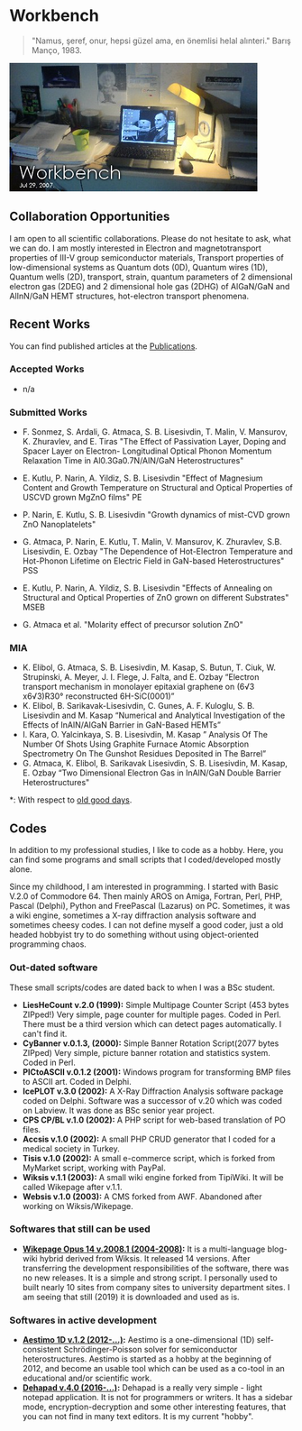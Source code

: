 # Workbench

> "Namus, şeref, onur, hepsi güzel ama, en önemlisi helal alınteri." Barış Manço, 1983.

![Image](files/workbench.jpg)
## Collaboration Opportunities

I am open to all scientific collaborations. Please do not hesitate to ask, what we can do. I am mostly interested in Electron and magnetotransport properties of III-V group semiconductor materials, Transport properties of low-dimensional systems as Quantum dots (0D), Quantum wires (1D), Quantum wells (2D), transport, strain, quantum parameters of 2 dimensional electron gas (2DEG) and 2 dimensional hole gas (2DHG) of AlGaN/GaN and AlInN/GaN HEMT structures, hot-electron transport phenomena.

## Recent Works

You can find published articles at the [Publications](publications.md).

### Accepted Works

* n/a

### Submitted Works

* F. Sonmez, S. Ardali, G. Atmaca, S. B. Lisesivdin, T. Malin, V. Mansurov, K. Zhuravlev, and E. Tiras "The Effect of Passivation Layer, Doping and Spacer Layer on Electron- Longitudinal Optical Phonon Momentum Relaxation Time in Al0.3Ga0.7N/AlN/GaN Heterostructures"

* E. Kutlu, P. Narin, A. Yildiz, S. B. Lisesivdin "Effect of Magnesium Content and Growth Temperature on Structural and Optical Properties of USCVD grown MgZnO films" PE

* P. Narin, E. Kutlu, S. B. Lisesivdin "Growth dynamics of mist-CVD grown ZnO Nanoplatelets" 

* G. Atmaca, P. Narin, E. Kutlu, T. Malin, V. Mansurov, K. Zhuravlev, S.B. Lisesivdin, E. Ozbay "The Dependence of Hot-Electron Temperature and Hot-Phonon Lifetime on Electric Field in GaN-based Heterostructures" PSS

* E. Kutlu, P. Narin, A. Yildiz, S. B. Lisesivdin "Effects of Annealing on Structural and Optical Properties of ZnO grown on different Substrates" MSEB

* G. Atmaca et al. "Molarity effect of precursor solution ZnO" 


### MIA

* K. Elibol, G. Atmaca, S. B. Lisesivdin, M. Kasap, S. Butun, T. Ciuk, W. Strupinski, A. Meyer, J. I. Flege, J. Falta, and E. Ozbay “Electron transport mechanism in monolayer epitaxial graphene on (6√3 x6√3)R30° reconstructed 6H-SiC(0001)”
* K. Elibol, B. Sarikavak-Lisesivdin, C. Gunes, A. F. Kuloglu, S. B. Lisesivdin and M. Kasap “Numerical and Analytical Investigation of the Effects of InAlN/AlGaN Barrier in GaN-Based HEMTs”
* I. Kara, O. Yalcinkaya, S. B. Lisesivdin, M. Kasap ” Analysis Of The Number Of Shots Using Graphite Furnace Atomic Absorption Spectrometry On The Gunshot Residues Deposited in The Barrel”
* G. Atmaca, K. Elibol, B. Sarikavak Lisesivdin, S. B. Lisesivdin, M. Kasap, E. Ozbay “Two Dimensional Electron Gas in InAlN/GaN Double Barrier Heterostructures" 

*: With respect to [old good days](http://en.wikipedia.org/wiki/Workbench_%28AmigaOS%29).

## Codes

In addition to my professional studies, I like to code as a hobby. Here, you can find some programs and small scripts that I coded/developed mostly alone. 

Since my childhood, I am interested in programming. I started with Basic V.2.0 of Commodore 64. Then mainly AROS on Amiga, Fortran, Perl, PHP, Pascal (Delphi), Python and FreePascal (Lazarus) on PC. Sometimes, it was a wiki engine, sometimes a X-ray diffraction analysis software and sometimes cheesy codes. I can not define myself a good coder, just a old headed hobbyist try to do something without using object-oriented programming chaos.

### Out-dated software

These small scripts/codes are dated back to when I was a BSc student.

* **LiesHeCount v.2.0 (1999):** Simple Multipage Counter Script (453 bytes ZIPped!) Very simple, page counter for multiple pages. Coded in Perl.  There must be a third version which can detect pages automatically. I can't find it.
* **CyBanner v.0.1.3, (2000):** Simple Banner Rotation Script(2077 bytes ZIPped) Very simple, picture banner rotation and statistics system. Coded in Perl.
* **PICtoASCII v.0.1.2 (2001):** Windows program for transforming BMP files to ASCII art. Coded in Delphi.
* **IcePLOT v.3.0 (2002):** A X-Ray Diffraction Analysis software package coded on Delphi. Software was a successor of v.20 which was coded on Labview. It was done as BSc senior year project. 
* **CPS CP/BL v.1.0 (2002):** A PHP script for web-based translation of PO files. 
* **Accsis v.1.0 (2002):** A small PHP CRUD generator that I coded for a medical society in Turkey.
* **Tisis  v.1.0 (2002):** A small e-commerce script, which is forked from MyMarket script, working with PayPal.
* **Wiksis v.1.1 (2003):** A small wiki engine forked from TipiWiki. It will be called Wikepage after v.1.1.
* **Websis v.1.0 (2003):** A CMS forked from AWF. Abandoned after working on Wiksis/Wikepage.

### Softwares that still can be used

* **[Wikepage Opus 14 v.2008.1 (2004-2008)](http://www.wikepage.org):** It is a multi-language blog-wiki hybrid derived from Wiksis. It released 14 versions. After transferring the development responsibilities of the software, there was no new releases. It is a simple and strong script. I personally used to built nearly 10 sites from company sites to university department sites. I am seeing that still (2019) it is downloaded and used as is.

### Softwares in active development

* **[Aestimo 1D v.1.2 (2012-...)](http://www.aestimosolver.org):** Aestimo is a one-dimensional (1D) self-consistent Schrödinger-Poisson solver for semiconductor heterostructures. Aestimo is started as a hobby at the beginning of 2012, and become an usable tool which can be used as a co-tool in an educational and/or scientific work. 
* **[Dehapad v.4.0 (2016-...)](https://sblisesivdin.github.io/dehapad):** Dehapad is a really very simple - light notepad application. It is not for programmers or writers.  It has a sidebar mode, encryption-decryption and some other interesting features, that you can not find in many text editors. It is my current "hobby".
